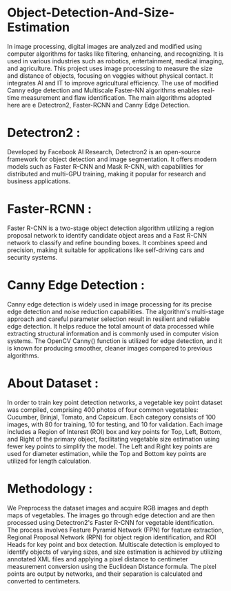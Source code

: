 # Object-Detection-And-Size-Estimation
In image processing, digital images are analyzed and modified using computer algorithms for tasks like filtering, enhancing, and recognizing. It is used in various industries such as robotics, entertainment, medical imaging, and agriculture. This project uses image processing to measure the size and distance of objects, focusing on veggies without physical contact. It integrates AI and IT to improve agricultural efficiency. The use of modified Canny edge detection and Multiscale Faster-NN algorithms enables real-time measurement and flaw identification.
The main algorithms adopted here are e Detectron2, Faster-RCNN and Canny Edge Detection. 
# Detectron2 : 
Developed by Facebook AI Research, Detectron2 is an open-source framework for object detection and image segmentation. It offers modern models such as Faster R-CNN and Mask R-CNN, with capabilities for distributed and multi-GPU training, making it popular for research and business applications.
# Faster-RCNN : 
Faster R-CNN is a two-stage object detection algorithm utilizing a region proposal network to identify candidate object areas and a Fast R-CNN network to classify and refine bounding boxes. It combines speed and precision, making it suitable for applications like self-driving cars and security systems.
# Canny Edge Detection : 
Canny edge detection is widely used in image processing for its precise edge detection and noise reduction capabilities. The algorithm's multi-stage approach and careful parameter selection result in resilient and reliable edge detection. It helps reduce the total amount of data processed while extracting structural information and is commonly used in computer vision systems. The OpenCV Canny() function is utilized for edge detection, and it is known for producing smoother, cleaner images compared to previous algorithms.
# About Dataset :
In order to train key point detection networks, a vegetable key point dataset was compiled, comprising 400 photos of four common vegetables: Cucumber, Brinjal, Tomato, and Capsicum. Each category consists of 100 images, with 80 for training, 10 for testing, and 10 for validation. Each image includes a Region of Interest (ROI) box and key points for Top, Left, Bottom, and Right of the primary object, facilitating vegetable size estimation using fewer key points to simplify the model. The Left and Right key points are used for diameter estimation, while the Top and Bottom key points are utilized for length calculation.
# Methodology :
We Preprocess the dataset images and acquire RGB images and depth maps of vegetables. The images go through edge detection and are then processed using Detectron2's Faster R-CNN for vegetable identification. The process involves Feature Pyramid Network (FPN) for feature extraction, Regional Proposal Network (RPN) for object region identification, and ROI Heads for key point and box detection. Multiscale detection is employed to identify objects of varying sizes, and size estimation is achieved by utilizing annotated XML files and applying a pixel distance to centimeter measurement conversion using the Euclidean Distance formula. The pixel points are output by networks, and their separation is calculated and converted to centimeters.
